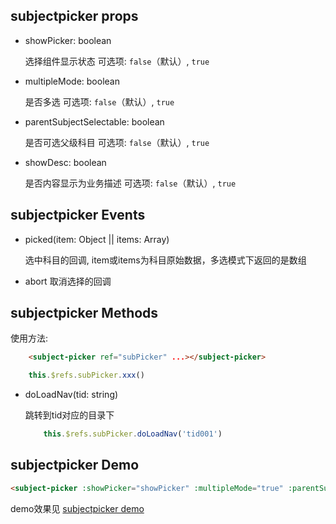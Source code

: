 ## subjectpicker props
- showPicker: boolean

    选择组件显示状态
    可选项: `false`（默认）,  `true`
    
- multipleMode: boolean
    
    是否多选
    可选项: `false`（默认）,  `true`
    
- parentSubjectSelectable: boolean
    
    是否可选父级科目
    可选项: `false`（默认）,  `true`
    
- showDesc: boolean
    
    是否内容显示为业务描述
    可选项: `false`（默认）,  `true`

## subjectpicker Events

- picked(item: Object || items: Array)

  选中科目的回调, item或items为科目原始数据，多选模式下返回的是数组

- abort
  取消选择的回调
  
## subjectpicker Methods

 使用方法: 
 
```html 
    <subject-picker ref="subPicker" ...></subject-picker>
```

```js
    this.$refs.subPicker.xxx()
```
 
- doLoadNav(tid: string)
    
    跳转到tid对应的目录下
    ```js
        this.$refs.subPicker.doLoadNav('tid001')
    ```

## subjectpicker Demo

```html
<subject-picker :showPicker="showPicker" :multipleMode="true" :parentSubjectSelectable="true" :showDesc="false" @picked="onPicked" @abort="onPickAbort"></subject-picker>
```

demo效果见 [subjectpicker demo](http://localhost:8080/#/demo/subjectpicker)
